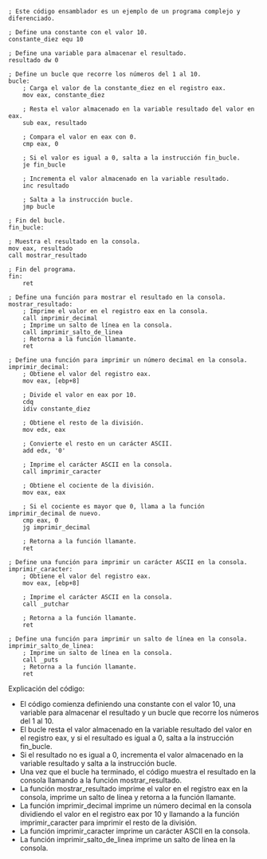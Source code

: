 ```assembly
; Este código ensamblador es un ejemplo de un programa complejo y diferenciado.

; Define una constante con el valor 10.
constante_diez equ 10

; Define una variable para almacenar el resultado.
resultado dw 0

; Define un bucle que recorre los números del 1 al 10.
bucle:
    ; Carga el valor de la constante_diez en el registro eax.
    mov eax, constante_diez

    ; Resta el valor almacenado en la variable resultado del valor en eax.
    sub eax, resultado

    ; Compara el valor en eax con 0.
    cmp eax, 0

    ; Si el valor es igual a 0, salta a la instrucción fin_bucle.
    je fin_bucle

    ; Incrementa el valor almacenado en la variable resultado.
    inc resultado

    ; Salta a la instrucción bucle.
    jmp bucle

; Fin del bucle.
fin_bucle:

; Muestra el resultado en la consola.
mov eax, resultado
call mostrar_resultado

; Fin del programa.
fin:
    ret

; Define una función para mostrar el resultado en la consola.
mostrar_resultado:
    ; Imprime el valor en el registro eax en la consola.
    call imprimir_decimal
    ; Imprime un salto de línea en la consola.
    call imprimir_salto_de_linea
    ; Retorna a la función llamante.
    ret

; Define una función para imprimir un número decimal en la consola.
imprimir_decimal:
    ; Obtiene el valor del registro eax.
    mov eax, [ebp+8]

    ; Divide el valor en eax por 10.
    cdq
    idiv constante_diez

    ; Obtiene el resto de la división.
    mov edx, eax

    ; Convierte el resto en un carácter ASCII.
    add edx, '0'

    ; Imprime el carácter ASCII en la consola.
    call imprimir_caracter

    ; Obtiene el cociente de la división.
    mov eax, eax

    ; Si el cociente es mayor que 0, llama a la función imprimir_decimal de nuevo.
    cmp eax, 0
    jg imprimir_decimal

    ; Retorna a la función llamante.
    ret

; Define una función para imprimir un carácter ASCII en la consola.
imprimir_caracter:
    ; Obtiene el valor del registro eax.
    mov eax, [ebp+8]

    ; Imprime el carácter ASCII en la consola.
    call _putchar

    ; Retorna a la función llamante.
    ret

; Define una función para imprimir un salto de línea en la consola.
imprimir_salto_de_linea:
    ; Imprime un salto de línea en la consola.
    call _puts
    ; Retorna a la función llamante.
    ret
```

Explicación del código:

* El código comienza definiendo una constante con el valor 10, una variable para almacenar el resultado y un bucle que recorre los números del 1 al 10.
* El bucle resta el valor almacenado en la variable resultado del valor en el registro eax, y si el resultado es igual a 0, salta a la instrucción fin_bucle.
* Si el resultado no es igual a 0, incrementa el valor almacenado en la variable resultado y salta a la instrucción bucle.
* Una vez que el bucle ha terminado, el código muestra el resultado en la consola llamando a la función mostrar_resultado.
* La función mostrar_resultado imprime el valor en el registro eax en la consola, imprime un salto de línea y retorna a la función llamante.
* La función imprimir_decimal imprime un número decimal en la consola dividiendo el valor en el registro eax por 10 y llamando a la función imprimir_caracter para imprimir el resto de la división.
* La función imprimir_caracter imprime un carácter ASCII en la consola.
* La función imprimir_salto_de_linea imprime un salto de línea en la consola.